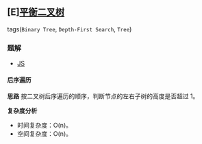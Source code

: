 ## [E][平衡二叉树](https://leetcode-cn.com/problems/balanced-binary-tree/)
tags(`Binary Tree`, `Depth-First Search`, `Tree`)

### 题解
+ [JS](../../js/128/110.js)

#### 后序遍历
**思路**
按二叉树后序遍历的顺序，判断节点的左右子树的高度是否超过 1。

**复杂度分析**
+ 时间复杂度：O(n)。
+ 空间复杂度：O(n)。